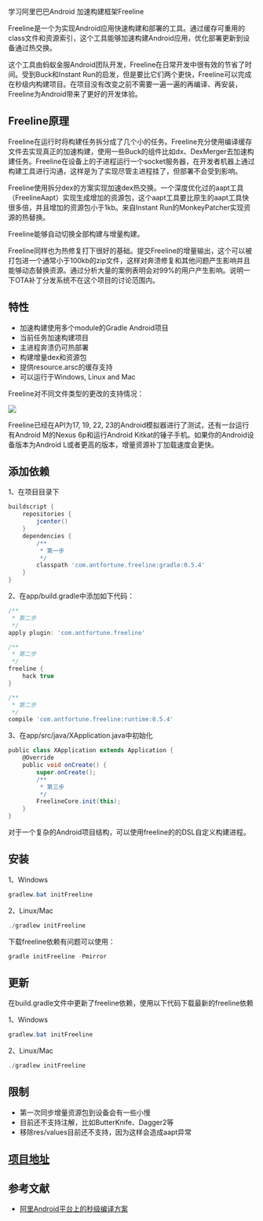 学习阿里巴巴Android 加速构建框架Freeline


Freeline是一个为实现Android应用快速构建和部署的工具。通过缓存可重用的class文件和资源索引，这个工具能够加速构建Android应用，优化部署更新到设备通过热交换。

这个工具由蚂蚁金服Android团队开发，Freeline在日常开发中很有效的节省了时间。受到Buck和Instant Run的启发，但是要比它们两个更快，Freeline可以完成在秒级内构建项目。在项目没有改变之前不需要一遍一遍的再编译、再安装，Freeline为Android带来了更好的开发体验。

## Freeline原理

Freeline在运行时将构建任务拆分成了几个小的任务。Freeline充分使用编译缓存文件去实现真正的加速构建，使用一些Buck的组件比如dx、DexMerger去加速构建任务。Freeline在设备上的子进程运行一个socket服务器，在开发者机器上通过构建工具进行沟通，这样是为了实现尽管主进程挂了，但部署不会受到影响。

Freeline使用拆分dex的方案实现加速dex热交换。一个深度优化过的aapt工具（FreelineAapt）实现生成增加的资源包，这个aapt工具要比原生的aapt工具快很多倍，并且增加的资源包小于1kb。来自Instant Run的MonkeyPatcher实现资源的热替换。

Freeline能够自动切换全部构建与增量构建。

Freeline同样也为热修复打下很好的基础。提交Freeline的增量输出，这个可以被打包进一个通常小于100kb的zip文件，这样对奔溃修复和其他问题产生影响并且能够动态替换资源。通过分析大量的案例表明会对99%的用户产生影响。说明一下OTA补丁分发系统不在这个项目的讨论范围内。


## 特性

- 加速构建使用多个module的Gradle Android项目
- 当前任务加速构建项目
- 主进程奔溃仍可热部署
- 构建增量dex和资源包
- 提供resource.arsc的缓存支持
- 可以运行于Windows, Linux and Mac

Freeline对不同文件类型的更改的支持情况：

![](http://ob35pbpax.bkt.clouddn.com/%E5%B1%8F%E5%B9%95%E5%BF%AB%E7%85%A7%202016-08-31%20%E4%B8%8B%E5%8D%883.23.17.png?e=1472631848&token=b_hRB7WBnNMHUhLIZNEP-DlJC_-17UnRgWlnj5VG:NPjD2R657c_RLoVsqbWjazpYPCk)

Freeline已经在API为17, 19, 22, 23的Android模拟器进行了测试，还有一台运行有Android M的Nexus 6p和运行Android Kitkat的锤子手机。如果你的Android设备版本为Android L或者更高的版本，增量资源补丁加载速度会更快。

## 添加依赖

1、在项目目录下
```gradle
buildscript {
    repositories {
        jcenter()
    }
    dependencies {
        /**
         * 第一步
         */
        classpath 'com.antfortune.freeline:gradle:0.5.4'
    }
}
```

2、在app/build.gradle中添加如下代码：
```gradle
/**
 * 第二步
 */
apply plugin: 'com.antfortune.freeline'
```

```gradle
/**
 * 第二步
 */
freeline {
    hack true
}
```

```gradle
/**
 * 第二步
 */
compile 'com.antfortune.freeline:runtime:0.5.4'
```

3、在app/src/java/XApplication.java中初始化

```gradle
public class XApplication extends Application {
    @Override
    public void onCreate() {
        super.onCreate();
        /**
         * 第三步
         */
        FreelineCore.init(this);
    }
}
```
对于一个复杂的Android项目结构，可以使用freeline的的DSL自定义构建进程。

## 安装

1、Windows

```java
gradlew.bat initFreeline
```
2、Linux/Mac

```java
./gradlew initFreeline
```

下载freeline依赖有问题可以使用：

```java
gradle initFreeline -Pmirror
```

## 更新

在build.gradle文件中更新了freeline依赖，使用以下代码下载最新的freeline依赖

1、Windows

```java
gradlew.bat initFreeline
```
2、Linux/Mac

```java
./gradlew initFreeline
```

## 限制

- 第一次同步增量资源包到设备会有一些小慢
- 目前还不支持注解，比如ButterKnife、Dagger2等
- 移除res/values目前还不支持，因为这样会造成aapt异常


## [项目地址](https://github.com/alibaba/freeline)

## 参考文献

- [阿里Android平台上的秒级编译方案](http://www.yidianzixun.com/n/0EIMcX9W?s=9&appid=yidian&ver=3.6.8&utk=04lh3114)


